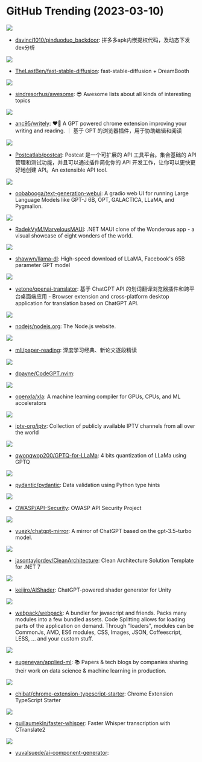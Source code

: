 # GitHub Trending (2023-03-10)

![](https://img.shields.io/badge/none-New%20830-green?style=flat-square&logo=appveyor)
- [davinci1010/pinduoduo_backdoor](https://github.com/davinci1010/pinduoduo_backdoor): 拼多多apk内嵌提权代码，及动态下发dex分析

![](https://img.shields.io/badge/Python-New%2038-green?style=flat-square&logo=appveyor)
- [TheLastBen/fast-stable-diffusion](https://github.com/TheLastBen/fast-stable-diffusion): fast-stable-diffusion + DreamBooth

![](https://img.shields.io/badge/none-New%20240-green?style=flat-square&logo=appveyor)
- [sindresorhus/awesome](https://github.com/sindresorhus/awesome): 😎 Awesome lists about all kinds of interesting topics

![](https://img.shields.io/badge/TypeScript-New%2048-green?style=flat-square&logo=appveyor)
- [anc95/writely](https://github.com/anc95/writely): ❤️‍🔥 A GPT powered chrome extension improving your writing and reading. ｜ 基于 GPT 的浏览器插件，用于协助编辑和阅读

![](https://img.shields.io/badge/JavaScript-New%20135-green?style=flat-square&logo=appveyor)
- [Postcatlab/postcat](https://github.com/Postcatlab/postcat): Postcat 是一个可扩展的 API 工具平台。集合基础的 API 管理和测试功能，并且可以通过插件简化你的 API 开发工作，让你可以更快更好地创建 API。An extensible API tool.

![](https://img.shields.io/badge/Python-New%20408-green?style=flat-square&logo=appveyor)
- [oobabooga/text-generation-webui](https://github.com/oobabooga/text-generation-webui): A gradio web UI for running Large Language Models like GPT-J 6B, OPT, GALACTICA, LLaMA, and Pygmalion.

![](https://img.shields.io/badge/C%23-New%2054-green?style=flat-square&logo=appveyor)
- [RadekVyM/MarvelousMAUI](https://github.com/RadekVyM/MarvelousMAUI): .NET MAUI clone of the Wonderous app - a visual showcase of eight wonders of the world.

![](https://img.shields.io/badge/Shell-New%20474-green?style=flat-square&logo=appveyor)
- [shawwn/llama-dl](https://github.com/shawwn/llama-dl): High-speed download of LLaMA, Facebook's 65B parameter GPT model

![](https://img.shields.io/badge/TypeScript-New%201-green?style=flat-square&logo=appveyor)
- [yetone/openai-translator](https://github.com/yetone/openai-translator): 基于 ChatGPT API 的划词翻译浏览器插件和跨平台桌面端应用 - Browser extension and cross-platform desktop application for translation based on ChatGPT API.

![](https://img.shields.io/badge/JavaScript-New%2030-green?style=flat-square&logo=appveyor)
- [nodejs/nodejs.org](https://github.com/nodejs/nodejs.org): The Node.js website.

![](https://img.shields.io/badge/none-New%20231-green?style=flat-square&logo=appveyor)
- [mli/paper-reading](https://github.com/mli/paper-reading): 深度学习经典、新论文逐段精读

![](https://img.shields.io/badge/Lua-New%2067-green?style=flat-square&logo=appveyor)
- [dpayne/CodeGPT.nvim](https://github.com/dpayne/CodeGPT.nvim): 

![](https://img.shields.io/badge/C%2B%2B-New%20117-green?style=flat-square&logo=appveyor)
- [openxla/xla](https://github.com/openxla/xla): A machine learning compiler for GPUs, CPUs, and ML accelerators

![](https://img.shields.io/badge/JavaScript-New%2032-green?style=flat-square&logo=appveyor)
- [iptv-org/iptv](https://github.com/iptv-org/iptv): Collection of publicly available IPTV channels from all over the world

![](https://img.shields.io/badge/Python-New%2037-green?style=flat-square&logo=appveyor)
- [qwopqwop200/GPTQ-for-LLaMa](https://github.com/qwopqwop200/GPTQ-for-LLaMa): 4 bits quantization of LLaMa using GPTQ

![](https://img.shields.io/badge/Python-New%2012-green?style=flat-square&logo=appveyor)
- [pydantic/pydantic](https://github.com/pydantic/pydantic): Data validation using Python type hints

![](https://img.shields.io/badge/none-New%2020-green?style=flat-square&logo=appveyor)
- [OWASP/API-Security](https://github.com/OWASP/API-Security): OWASP API Security Project

![](https://img.shields.io/badge/HTML-New%2014-green?style=flat-square&logo=appveyor)
- [yuezk/chatgpt-mirror](https://github.com/yuezk/chatgpt-mirror): A mirror of ChatGPT based on the gpt-3.5-turbo model.

![](https://img.shields.io/badge/C%23-New%2029-green?style=flat-square&logo=appveyor)
- [jasontaylordev/CleanArchitecture](https://github.com/jasontaylordev/CleanArchitecture): Clean Architecture Solution Template for .NET 7

![](https://img.shields.io/badge/C%23-New%2075-green?style=flat-square&logo=appveyor)
- [keijiro/AIShader](https://github.com/keijiro/AIShader): ChatGPT-powered shader generator for Unity

![](https://img.shields.io/badge/JavaScript-New%2015-green?style=flat-square&logo=appveyor)
- [webpack/webpack](https://github.com/webpack/webpack): A bundler for javascript and friends. Packs many modules into a few bundled assets. Code Splitting allows for loading parts of the application on demand. Through "loaders", modules can be CommonJs, AMD, ES6 modules, CSS, Images, JSON, Coffeescript, LESS, ... and your custom stuff.

![](https://img.shields.io/badge/none-New%208-green?style=flat-square&logo=appveyor)
- [eugeneyan/applied-ml](https://github.com/eugeneyan/applied-ml): 📚 Papers & tech blogs by companies sharing their work on data science & machine learning in production.

![](https://img.shields.io/badge/TypeScript-New%2042-green?style=flat-square&logo=appveyor)
- [chibat/chrome-extension-typescript-starter](https://github.com/chibat/chrome-extension-typescript-starter): Chrome Extension TypeScript Starter

![](https://img.shields.io/badge/Python-New%2032-green?style=flat-square&logo=appveyor)
- [guillaumekln/faster-whisper](https://github.com/guillaumekln/faster-whisper): Faster Whisper transcription with CTranslate2

![](https://img.shields.io/badge/TypeScript-New%20131-green?style=flat-square&logo=appveyor)
- [yuvalsuede/ai-component-generator](https://github.com/yuvalsuede/ai-component-generator): 

